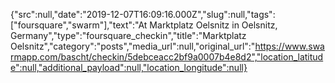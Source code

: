 {"src":null,"date":"2019-12-07T16:09:16.000Z","slug":null,"tags":["foursquare","swarm"],"text":"At Marktplatz Oelsnitz in Oelsnitz, Germany","type":"foursquare_checkin","title":"Marktplatz Oelsnitz","category":"posts","media_url":null,"original_url":"https://www.swarmapp.com/bascht/checkin/5debceacc2bf9a0007b4e8d2","location_latitude":null,"additional_payload":null,"location_longitude":null}